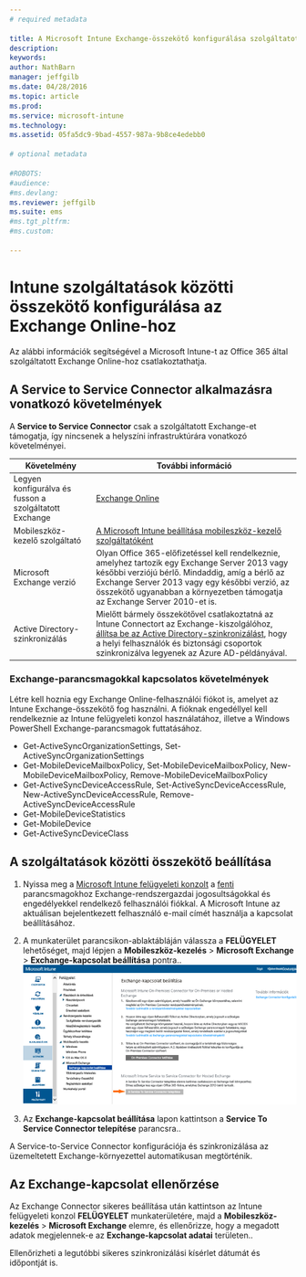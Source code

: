 ```yaml
---
# required metadata

title: A Microsoft Intune Exchange-összekötő konfigurálása szolgáltatott Exchange-hez | Microsoft Intune
description:
keywords:
author: NathBarn
manager: jeffgilb
ms.date: 04/28/2016
ms.topic: article
ms.prod:
ms.service: microsoft-intune
ms.technology:
ms.assetid: 05fa5dc9-9bad-4557-987a-9b8ce4edebb0

# optional metadata

#ROBOTS:
#audience:
#ms.devlang:
ms.reviewer: jeffgilb
ms.suite: ems
#ms.tgt_pltfrm:
#ms.custom:

---
```


# Intune szolgáltatások közötti összekötő konfigurálása az Exchange Online-hoz

Az alábbi információk segítségével a Microsoft Intune-t az Office 365 által szolgáltatott Exchange Online-hoz csatlakoztathatja.

## A Service to Service Connector alkalmazásra vonatkozó követelmények
A **Service to Service Connector** csak a szolgáltatott Exchange-et támogatja, így nincsenek a helyszíni infrastruktúrára vonatkozó követelményei.

|Követelmény|További információ|
|---------------|--------------------|
|Legyen konfigurálva és fusson a szolgáltatott Exchange|[Exchange Online](https://technet.microsoft.com/library/jj200580.aspx) |
|Mobileszköz-kezelő szolgáltató| [A Microsoft Intune beállítása mobileszköz-kezelő szolgáltatóként](get-ready-to-enroll-devices-in-microsoft-intune.md#set-mobile-device-management-authority)|
|Microsoft Exchange verzió|Olyan Office 365-előfizetéssel kell rendelkeznie, amelyhez tartozik egy Exchange Server 2013 vagy későbbi verziójú bérlő. Mindaddig, amíg a bérlő az Exchange Server 2013 vagy egy későbbi verzió, az összekötő ugyanabban a környezetben támogatja az Exchange Server 2010-et is.|
|Active Directory-szinkronizálás|Mielőtt bármely összekötővel csatlakoztatná az Intune Connectort az Exchange-kiszolgálóhoz, [állítsa be az Active Directory-szinkronizálást](/intune/get-started/start-with-a-paid-subscription-to-microsoft-intune-step-3), hogy a helyi felhasználók és biztonsági csoportok szinkronizálva legyenek az Azure AD-példányával.|

### Exchange-parancsmagokkal kapcsolatos követelmények

Létre kell hoznia egy Exchange Online-felhasználói fiókot is, amelyet az Intune Exchange-összekötő fog használni. A fióknak engedéllyel kell rendelkeznie az Intune felügyeleti konzol használatához, illetve a Windows PowerShell Exchange-parancsmagok futtatásához.

 - Get-ActiveSyncOrganizationSettings, Set-ActiveSyncOrganizationSettings
 - Get-MobileDeviceMailboxPolicy, Set-MobileDeviceMailboxPolicy, New-MobileDeviceMailboxPolicy, Remove-MobileDeviceMailboxPolicy
 - Get-ActiveSyncDeviceAccessRule, Set-ActiveSyncDeviceAccessRule, New-ActiveSyncDeviceAccessRule, Remove-ActiveSyncDeviceAccessRule
 - Get-MobileDeviceStatistics
 - Get-MobileDevice
 - Get-ActiveSyncDeviceClass

## A szolgáltatások közötti összekötő beállítása

1. Nyissa meg a [Microsoft Intune felügyeleti konzolt](http://manage.microsoft.com) a [fenti](#exchange-cmdlet-requirements) parancsmagokhoz Exchange-rendszergazdai jogosultságokkal és engedélyekkel rendelkező felhasználói fiókkal. A Microsoft Intune az aktuálisan bejelentkezett felhasználó e-mail címét használja a kapcsolat beállításához.

2.  A munkaterület parancsikon-ablaktábláján válassza a **FELÜGYELET** lehetőséget, majd lépjen a **Mobileszköz-kezelés** > **Microsoft Exchange** > **Exchange-kapcsolat beállítása** pontra..
![A Service To Service Connector telepítése oldal](../media/intunesa5cservicetoserviceconnector.png)

3.  Az **Exchange-kapcsolat beállítása** lapon kattintson a **Service To Service Connector telepítése** parancsra..


A Service-to-Service Connector konfigurációja és szinkronizálása az üzemeltetett Exchange-környezettel automatikusan megtörténik.

## Az Exchange-kapcsolat ellenőrzése

Az Exchange Connector sikeres beállítása után kattintson az Intune felügyeleti konzol **FELÜGYELET** munkaterületére, majd a **Mobileszköz-kezelés** > **Microsoft Exchange** elemre, és ellenőrizze, hogy a megadott adatok megjelennek-e az **Exchange-kapcsolat adatai** területen..

Ellenőrizheti a legutóbbi sikeres szinkronizálási kísérlet dátumát és időpontját is.


<!--HONumber=May16_HO1-->


